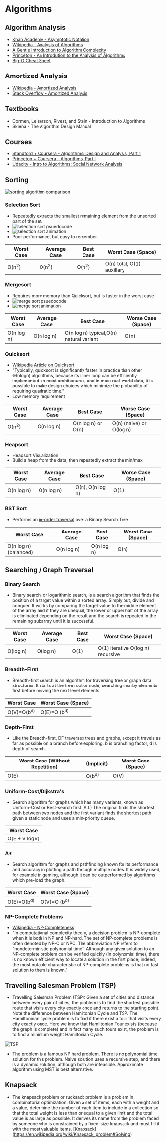 # Algorithms

## Algorithm Analysis
* [Khan Academy - Asymptotic Notation](https://www.khanacademy.org/computing/computer-science/algorithms/asymptotic-notation/a/asymptotic-notation)
* [Wikipedia - Analysis of Algorithms](https://en.wikipedia.org/wiki/Analysis_of_algorithms)
* [A Gentle Introduction to Algorithm Complexity](http://discrete.gr/complexity/)
* [Princeton - An Introdution to the Analysis of Algorithms](http://aofa.cs.princeton.edu/home/)
* [Big-O Cheat Sheet](https://drive.google.com/folderview?id=0B9l0_ldK09SOfjE3R1c2LTcxSU8xSGxXNkJpOF9iQ0JMV1NLUDhnUmlXVm50R0tLTGFUeEE)

## Amortized Analysis
* [Wikipedia - Amortized Analysis](https://en.wikipedia.org/wiki/Amortized_analysis)
* [Stack Overflow - Amortized Analysis](http://stackoverflow.com/questions/11102585/what-is-amortized-analysis-of-algorithms)

## Textbooks
* Cormen, Leiserson, Rivest, and Stein - Introduction to Algorithms
* Skiena - The Algorithm Design Manual

## Courses
* [Standford + Coursera - Algorithms: Design and Analysis, Part 1](https://www.coursera.org/course/algo)
* [Princeton + Coursera - Algorithms, Part I](https://www.coursera.org/course/algs4partI)
* [Udacity - Intro to Algorithms: Social Network Analysis](https://www.udacity.com/course/intro-to-algorithms--cs215)

## Sorting
![sorting algorithm comparison](https://d262ilb51hltx0.cloudfront.net/max/800/1*w3vKy_JFKd50dixxFkpPPg.png)

### Selection Sort
* Repeatedly extracts the smallest remaining element from the unsorted part of the set.
* ![selection sort psuedocode](http://i.imgur.com/v4nmfxF.png)
* ![selection sort animation](https://upload.wikimedia.org/wikipedia/commons/thumb/b/b0/Selection_sort_animation.gif/250px-Selection_sort_animation.gif)
* Poor performance, but easy to remember.

| Worst Case       | Average Case     | Best Case        | Worst Case (Space)         |
|------------------|------------------|------------------|----------------------------|
| O(n<sup>2</sup>) | O(n<sup>2</sup>) | O(n<sup>2</sup>) | O(n) total, O(1) auxillary |

### Mergesort
  * Requires more memory than Quicksort, but is faster in the worst case
  * ![merge sort psuedocode](http://www2.hawaii.edu/~suthers/courses/ics311s16/Notes/Topic-02/code-merge-sort.jpg)
  * ![merge sort animation](https://upload.wikimedia.org/wikipedia/commons/c/cc/Merge-sort-example-300px.gif)

| Worst Case | Average Case | Best Case                               | Worse Case (Space) |
|------------|--------------|-----------------------------------------|--------------------|
| O(n log n) | O(n log n)   | O(n log n) typical,O(n) natural variant | O(n)               |

### Quicksort
 * [Wikipedia Article on Quicksort](https://en.wikipedia.org/wiki/Quicksort)
 * "Typically, quicksort is significantly faster in practice than other Θ(nlogn) algorithms, because its inner loop can be efficiently implemented on most architectures, and in most real-world data, it is possible to make design choices which minimize the probability of requiring quadratic time."
 * Low memory requirement

| Worst Case       | Average Case | Best Case          | Worse Case (Space)       |
|------------------|--------------|--------------------|--------------------------|
| O(n<sup>2</sup>) | O(n log n)   | O(n log n) or O(n) | O(n) (naive) or O(log n) |

### Heapsort
* [Heapsort Visualization](https://www.cs.usfca.edu/~galles/visualization/HeapSort.html)
* Build a heap from the data, then repeatedly extract the min/max

| Worst Case       | Average Case | Best Case          | Worse Case (Space)       |
|------------------|--------------|--------------------|--------------------------|
| O(n log n)       | O(n log n)   | Ω(n), O(n log n)   | O(1)                     |

### BST Sort
* Performs an [in-order traversal](http://visualgo.net/bst) over a Binary Search Tree

| Worst Case            | Average Case | Best Case  | Worst Case (Space) |
|-----------------------|--------------|------------|--------------------|
| O(n log n) (balanced) | O(n log n)   | O(n log n) | Θ(n)               |

## Searching / Graph Traversal

### Binary Search
* Binary search, or logarithmic search, is a search algorithm that finds the position of a target value within a sorted array. Simply put, divide and conquer. It works by comparing the target value to the middle element of the array and if they are unequal, the lower or upper half of the array is eliminated depending on the result and the search is repeated in the remaining subarray until it is successful. 

| Worst Case            | Average Case | Best Case  |       Worst Case (Space)        |
|-----------------------|--------------|------------|---------------------------------|
|       O(log n)        |     O(log n) |    O(1)    | O(1) iterative O(log n) recursive

### Breadth-First
* Breadth-first search is an algorithm for traversing tree or graph data structures. It starts at the tree root or node, searching nearby elements first before moving the next level elements. 
 
| Worst Case            |                                 Worst Case (Space)        |
|-----------------------|-----------------------------------------------------------|
|       O(V)=O(b<sup>d) |           O(E)=O (b<sup>d)


### Depth-First
* Like the Breadth-first, DF traverses trees and graphs, except it travels as far as possible on a branch before exploring.
  b is branching factor, d is depth of search.

| Worst Case (Without Repetition)| (Implicit) |  Worst Case (Space)                |
|--------------------------------|------------|------------------------------------|
|       O(E)                     | O(b<sup>d) | O(V)

### Uniform-Cost/Dijkstra's
* Search algorithm for graphs which has many variants, known as Uniform-Cost or Best-search first (A.I.) The original finds the shortest path between two nodes and the first variant finds the shortest path given a static node and uses a min-priority queue.

| Worst Case  
|---------------------------|
| O(E + V  logV)   

### A*
* Search algorithm for graphs and pathfinding known for its performance and accuracy in plotting a path through multiple nodes. 
 It is widely used, for example in gaming, although it can be outperformed by algorithms which pre-load the graph.

| Worst Case            | Worst Case (Space)                                        |
|-----------------------|-----------------------------------------------------------|
| O(E)=O(b<sup>d)       | O(V)=O (b<sup>d)

### NP-Complete Problems
* [Wikipedia - NP-Completeness](https://en.wikipedia.org/wiki/NP-completeness)
* "In computational complexity theory, a decision problem is NP-complete when it is both in NP and NP-hard. The set of NP-complete problems is often denoted by NP-C or NPC. The abbreviation NP refers to "nondeterministic polynomial time". Although any given solution to an NP-complete problem can be verified quickly (in polynomial time), there is no known efficient way to locate a solution in the first place; indeed, the most notable characteristic of NP-complete problems is that no fast solution to them is known."

## Travelling Salesman Problem (TSP)
* Travelling Salesman Problem (TSP): Given a set of cities and distance between every pair of cities, the problem is to find the shortest possible route that visits every city exactly once and returns to the starting point.
Note the difference between Hamiltonian Cycle and TSP. The Hamiltoninan cycle problem is to find if there exist a tour that visits every city exactly once. Here we know that Hamiltonian Tour exists (because the graph is complete) and in fact many such tours exist, the problem is to find a minimum weight Hamiltonian Cycle.

![TSP](http://d1gjlxt8vb0knt.cloudfront.net//wp-content/uploads/Euler12.png)

* The problem is a famous NP hard problem. There is no polynomial time solution for this problem. Naive solution uses a recursive step, and there is a dynamic solution, although both are infeasible.  Approximate algorithm using MST is best alternative. 

## Knapsack
* The knapsack problem or rucksack problem is a problem in combinatorial optimization: Given a set of items, each with a weight and a value, determine the number of each item to include in a collection so that the total weight is less than or equal to a given limit and the total value is as large as possible. It derives its name from the problem faced by someone who is constrained by a fixed-size knapsack and must fill it with the most valuable items. [Knapsack] (https://en.wikipedia.org/wiki/Knapsack_problem#Solving)

